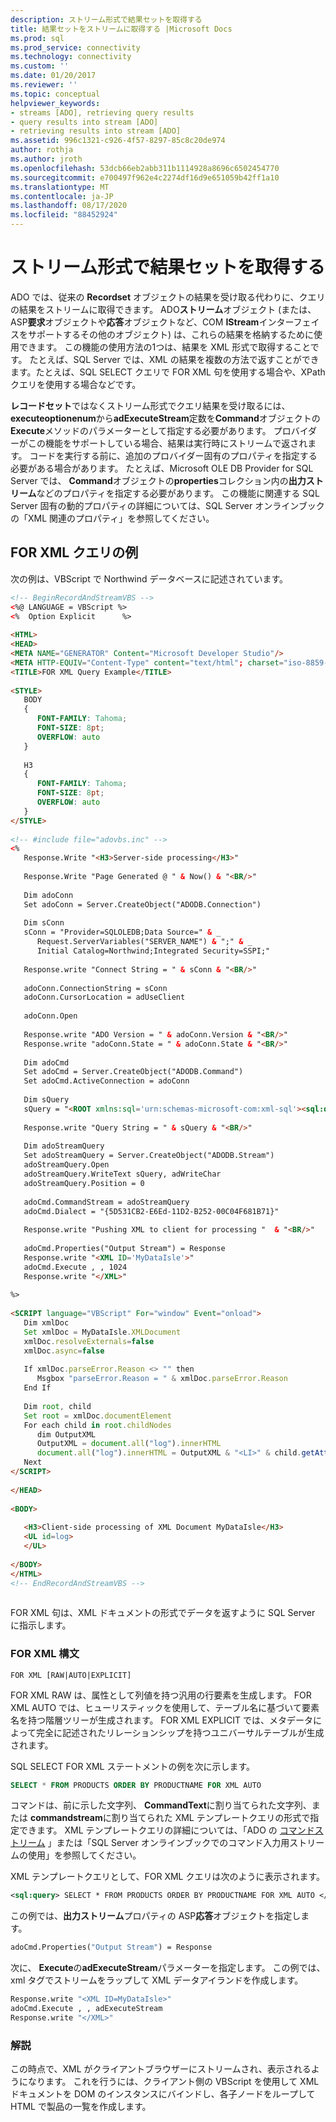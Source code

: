 ```yaml
---
description: ストリーム形式で結果セットを取得する
title: 結果セットをストリームに取得する |Microsoft Docs
ms.prod: sql
ms.prod_service: connectivity
ms.technology: connectivity
ms.custom: ''
ms.date: 01/20/2017
ms.reviewer: ''
ms.topic: conceptual
helpviewer_keywords:
- streams [ADO], retrieving query results
- query results into stream [ADO]
- retrieving results into stream [ADO]
ms.assetid: 996c1321-c926-4f57-8297-85c8c20de974
author: rothja
ms.author: jroth
ms.openlocfilehash: 53dcb66eb2abb311b1114928a8696c6502454770
ms.sourcegitcommit: e700497f962e4c2274df16d9e651059b42ff1a10
ms.translationtype: MT
ms.contentlocale: ja-JP
ms.lasthandoff: 08/17/2020
ms.locfileid: "88452924"
---
```

# <a name="retrieving-resultsets-into-streams"></a>ストリーム形式で結果セットを取得する
ADO では、従来の **Recordset** オブジェクトの結果を受け取る代わりに、クエリの結果をストリームに取得できます。 ADO**ストリーム**オブジェクト (または、ASP**要求**オブジェクトや**応答**オブジェクトなど、COM **IStream**インターフェイスをサポートするその他のオブジェクト) は、これらの結果を格納するために使用できます。 この機能の使用方法の1つは、結果を XML 形式で取得することです。 たとえば、SQL Server では、XML の結果を複数の方法で返すことができます。たとえば、SQL SELECT クエリで FOR XML 句を使用する場合や、XPath クエリを使用する場合などです。  
  
 **レコードセット**ではなくストリーム形式でクエリ結果を受け取るには、 **executeoptionenum**から**adExecuteStream**定数を**Command**オブジェクトの**Execute**メソッドのパラメーターとして指定する必要があります。 プロバイダーがこの機能をサポートしている場合、結果は実行時にストリームで返されます。 コードを実行する前に、追加のプロバイダー固有のプロパティを指定する必要がある場合があります。 たとえば、Microsoft OLE DB Provider for SQL Server では、 **Command**オブジェクトの**properties**コレクション内の**出力ストリーム**などのプロパティを指定する必要があります。 この機能に関連する SQL Server 固有の動的プロパティの詳細については、SQL Server オンラインブックの「XML 関連のプロパティ」を参照してください。  
  
## <a name="for-xml-query-example"></a>FOR XML クエリの例  
 次の例は、VBScript で Northwind データベースに記述されています。  
  
```html
<!-- BeginRecordAndStreamVBS -->  
<%@ LANGUAGE = VBScript %>  
<%  Option Explicit      %>  
  
<HTML>  
<HEAD>  
<META NAME="GENERATOR" Content="Microsoft Developer Studio"/>  
<META HTTP-EQUIV="Content-Type" content="text/html"; charset="iso-8859-1">  
<TITLE>FOR XML Query Example</TITLE>  
  
<STYLE>  
   BODY  
   {  
      FONT-FAMILY: Tahoma;  
      FONT-SIZE: 8pt;  
      OVERFLOW: auto  
   }  
  
   H3  
   {  
      FONT-FAMILY: Tahoma;  
      FONT-SIZE: 8pt;  
      OVERFLOW: auto  
   }  
</STYLE>  
  
<!-- #include file="adovbs.inc" -->  
<%  
   Response.Write "<H3>Server-side processing</H3>"  
  
   Response.Write "Page Generated @ " & Now() & "<BR/>"  
  
   Dim adoConn  
   Set adoConn = Server.CreateObject("ADODB.Connection")  
  
   Dim sConn  
   sConn = "Provider=SQLOLEDB;Data Source=" & _  
      Request.ServerVariables("SERVER_NAME") & ";" & _  
      Initial Catalog=Northwind;Integrated Security=SSPI;"  
  
   Response.write "Connect String = " & sConn & "<BR/>"  
  
   adoConn.ConnectionString = sConn  
   adoConn.CursorLocation = adUseClient  
  
   adoConn.Open  
  
   Response.write "ADO Version = " & adoConn.Version & "<BR/>"  
   Response.write "adoConn.State = " & adoConn.State & "<BR/>"  
  
   Dim adoCmd  
   Set adoCmd = Server.CreateObject("ADODB.Command")  
   Set adoCmd.ActiveConnection = adoConn  
  
   Dim sQuery  
   sQuery = "<ROOT xmlns:sql='urn:schemas-microsoft-com:xml-sql'><sql:query>SELECT * FROM PRODUCTS WHERE ProductName='Gumbr Gummibrchen' FOR XML AUTO</sql:query></ROOT>"  
  
   Response.write "Query String = " & sQuery & "<BR/>"  
  
   Dim adoStreamQuery  
   Set adoStreamQuery = Server.CreateObject("ADODB.Stream")  
   adoStreamQuery.Open  
   adoStreamQuery.WriteText sQuery, adWriteChar  
   adoStreamQuery.Position = 0  
  
   adoCmd.CommandStream = adoStreamQuery  
   adoCmd.Dialect = "{5D531CB2-E6Ed-11D2-B252-00C04F681B71}"  
  
   Response.write "Pushing XML to client for processing "  & "<BR/>"  
  
   adoCmd.Properties("Output Stream") = Response  
   Response.write "<XML ID='MyDataIsle'>"  
   adoCmd.Execute , , 1024  
   Response.write "</XML>"  
  
%>  
  
<SCRIPT language="VBScript" For="window" Event="onload">  
   Dim xmlDoc  
   Set xmlDoc = MyDataIsle.XMLDocument  
   xmlDoc.resolveExternals=false  
   xmlDoc.async=false  
  
   If xmlDoc.parseError.Reason <> "" then  
      Msgbox "parseError.Reason = " & xmlDoc.parseError.Reason  
   End If  
  
   Dim root, child  
   Set root = xmlDoc.documentElement  
   For each child in root.childNodes  
      dim OutputXML  
      OutputXML = document.all("log").innerHTML  
      document.all("log").innerHTML = OutputXML & "<LI>" & child.getAttribute("ProductName") & "</LI>"  
   Next  
</SCRIPT>  
  
</HEAD>  
  
<BODY>  
  
   <H3>Client-side processing of XML Document MyDataIsle</H3>  
   <UL id=log>  
   </UL>  
  
</BODY>  
</HTML>  
<!-- EndRecordAndStreamVBS -->  
  
```  
  
 FOR XML 句は、XML ドキュメントの形式でデータを返すように SQL Server に指示します。  
  
### <a name="for-xml-syntax"></a>FOR XML 構文  
  
```syntax
FOR XML [RAW|AUTO|EXPLICIT]  
```  
  
 FOR XML RAW は、属性として列値を持つ汎用の行要素を生成します。 FOR XML AUTO では、ヒューリスティックを使用して、テーブル名に基づいて要素名を持つ階層ツリーが生成されます。 FOR XML EXPLICIT では、メタデータによって完全に記述されたリレーションシップを持つユニバーサルテーブルが生成されます。  
  
 SQL SELECT FOR XML ステートメントの例を次に示します。  
  
```sql
SELECT * FROM PRODUCTS ORDER BY PRODUCTNAME FOR XML AUTO  
```  
  
 コマンドは、前に示した文字列、 **CommandText**に割り当てられた文字列、または **commandstream**に割り当てられた XML テンプレートクエリの形式で指定できます。 XML テンプレートクエリの詳細については、「ADO の [コマンドストリーム](../../../ado/guide/data/command-streams.md) 」または「SQL Server オンラインブックでのコマンド入力用ストリームの使用」を参照してください。  
  
 XML テンプレートクエリとして、FOR XML クエリは次のように表示されます。  
  
```xml
<sql:query> SELECT * FROM PRODUCTS ORDER BY PRODUCTNAME FOR XML AUTO </sql:query>  
```  
  
 この例では、**出力ストリーム**プロパティの ASP**応答**オブジェクトを指定します。  
  
```vb
adoCmd.Properties("Output Stream") = Response  
```  
  
 次に、 **Execute**の**adExecuteStream**パラメーターを指定します。 この例では、xml タグでストリームをラップして XML データアイランドを作成します。  
  
```vb
Response.write "<XML ID=MyDataIsle>"  
adoCmd.Execute , , adExecuteStream  
Response.write "</XML>"  
```  
  
### <a name="remarks"></a>解説  
 この時点で、XML がクライアントブラウザーにストリームされ、表示されるようになります。 これを行うには、クライアント側の VBScript を使用して XML ドキュメントを DOM のインスタンスにバインドし、各子ノードをループして HTML で製品の一覧を作成します。
